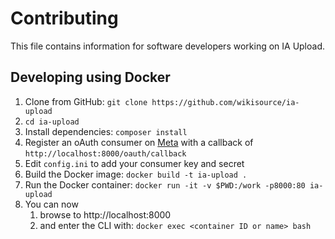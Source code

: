Contributing
============

This file contains information for software developers working on IA Upload.

## Developing using Docker

1. Clone from GitHub: `git clone https://github.com/wikisource/ia-upload`
2. `cd ia-upload`
3. Install dependencies: `composer install`
4. Register an oAuth consumer on [Meta](https://meta.wikimedia.org/wiki/Special:OAuthConsumerRegistration)
   with a callback of `http://localhost:8000/oauth/callback`
5. Edit `config.ini` to add your consumer key and secret
6. Build the Docker image: `docker build -t ia-upload .`
7. Run the Docker container: `docker run -it -v $PWD:/work -p8000:80 ia-upload`
8. You can now
   1. browse to http://localhost:8000
   2. and enter the CLI with: `docker exec <container ID or name> bash`
